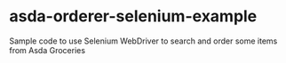 # asda-orderer-selenium-example
Sample code to use Selenium WebDriver to search and order some items from Asda Groceries
